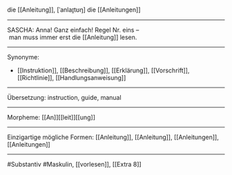 die [[Anleitung]], [ˈanlaɪ̯tʊŋ]
die [[Anleitungen]]


---
SASCHA: Anna! Ganz einfach! Regel Nr. eins – man muss immer erst die [[Anleitung]] lesen.  

---
Synonyme:
- [[Instruktion]], [[Beschreibung]], [[Erklärung]], [[Vorschrift]], [[Richtlinie]], [[Handlungsanweisung]]

---
Übersetzung: instruction, guide, manual

---
Morpheme:
[[An]][[leit]][[ung]]

---
Einzigartige mögliche Formen: [[Anleitung]], [[Anleitung]], [[Anleitungen]], [[Anleitungen]]

---
#Substantiv #Maskulin, [[vorlesen]], [[Extra 8]]